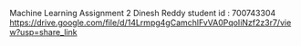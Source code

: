Machine Learning Assignment 2
Dinesh Reddy
student id : 700743304
https://drive.google.com/file/d/14Lrmpg4gCamchlFvVA0PqoIiNzf2z3r7/view?usp=share_link
